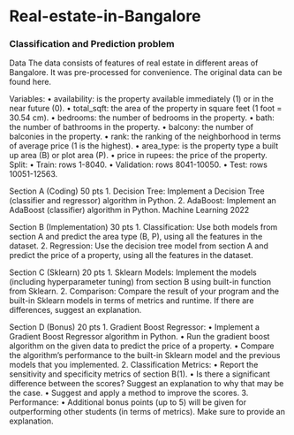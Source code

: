 # Real-estate-in-Bangalore
### Classification and Prediction problem


Data The data consists of features of real estate in different areas of Bangalore. It was pre-processed for convenience. The original data can be found here. 

Variables: • availability: is the property available immediately (1) or in the near future (0). • total_sqft: the area of the property in square feet (1 foot = 30.54 cm). • bedrooms: the number of bedrooms in the property. • bath: the number of bathrooms in the property. • balcony: the number of balconies in the property. • rank: the ranking of the neighborhood in terms of average price (1 is the highest). • area_type: is the property type a built up area (B) or plot area (P). • price in rupees: the price of the property.  
Split: • Train: rows 1-8040.  • Validation: rows 8041-10050. • Test: rows 10051-12563.  

Section A (Coding) 50 pts 1. Decision Tree: Implement a Decision Tree (classifier and regressor) algorithm in Python. 2. AdaBoost: Implement an AdaBoost (classifier) algorithm in Python. Machine Learning 2022  

Section B (Implementation) 30 pts 1. Classification: Use both models from section A and predict the area type (B, P), using all the features in the dataset. 2. Regression: Use the decision tree model from section A and predict the price of a property, using all the features in the dataset.  

Section C (Sklearn) 20 pts 1. Sklearn Models: Implement the models (including hyperparameter tuning) from section B using built-in function from Sklearn. 2. Comparison: Compare the result of your program and the built-in Sklearn models in terms of metrics and runtime. If there are differences, suggest an explanation.  

Section D (Bonus) 20 pts 1. Gradient Boost Regressor:  • Implement a Gradient Boost Regressor algorithm in Python. • Run the gradient boost algorithm on the given data to predict the price of a property. • Compare the algorithm’s performance to the built-in Sklearn model and the previous models that you implemented. 2. Classification Metrics:  • Report the sensitivity and specificity metrics of section B(1). • Is there a significant difference between the scores? Suggest an explanation to why that may be the case. • Suggest and apply a method to improve the scores. 3. Performance:  • Additional bonus points (up to 5) will be given for  outperforming other students (in terms of metrics). Make sure to provide an explanation. 
